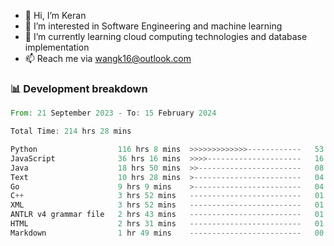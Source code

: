 - 👋 Hi, I’m Keran
- 👀 I’m interested in Software Engineering and machine learning
- 🌱 I’m currently learning cloud computing technologies and database implementation
- 📫 Reach me via wangk16@outlook.com


###  📊 Development breakdown
<!--START_SECTION:waka-->

```rust
From: 21 September 2023 - To: 15 February 2024

Total Time: 214 hrs 28 mins

Python                  116 hrs 8 mins  >>>>>>>>>>>>>------------   53.92 %
JavaScript              36 hrs 16 mins  >>>>---------------------   16.84 %
Java                    18 hrs 50 mins  >>-----------------------   08.75 %
Text                    10 hrs 28 mins  >------------------------   04.87 %
Go                      9 hrs 9 mins    >------------------------   04.26 %
C++                     3 hrs 52 mins   -------------------------   01.80 %
XML                     3 hrs 52 mins   -------------------------   01.80 %
ANTLR v4 grammar file   2 hrs 43 mins   -------------------------   01.27 %
HTML                    2 hrs 31 mins   -------------------------   01.17 %
Markdown                1 hr 49 mins    -------------------------   00.85 %
```

<!--END_SECTION:waka-->

<!---
keran-w/keran-w is a ✨ special ✨ repository because its `README.md` (this file) appears on your GitHub profile.
You can click the Preview link to take a look at your changes.
--->
